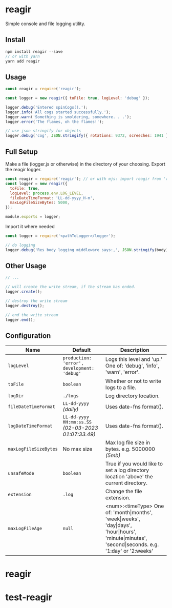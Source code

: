 # reagir

Simple console and file logging utility.

## Install

```js
npm install reagir --save
// or with yarn
yarn add reagir
```

## Usage

```js
const reagir = require('reagir');

const logger = new reagir({ toFile: true, logLevel: 'debug' });

logger.debug('Entered spinCogs().');
logger.info('All cogs started successfully.');
logger.warn('Something is smoldering, somewhere. . .');
logger.error('The flames, oh the flames!');

// use json stringify for objects
logger.debug('cog', JSON.stringify({ rotations: 9372, screeches: 1941 }));
```

## Full Setup

Make a file (logger.js or otherwise) in the directory of your choosing. Export the reagir logger.

```js
const reagir = require('reagir'); // or with mjs: import reagir from 'reagir';
const logger = new reagir({
  toFile: true,
  logLevel: process.env.LOG_LEVEL,
  fileDateTimeFormat: 'LL-dd-yyyy_H-m',
  maxLogFileSizeBytes: 5000,
});

module.exports = logger;
```

Import it where needed

```js
const logger = require('<pathToLogger>/logger');

// do logging
logger.debug('Res body logging middleware says:,', JSON.stringify(body));
```

## Other Usage

```js
// ...

// will create the write stream, if the stream has ended.
logger.create();

// destroy the write stream
logger.destroy();

// end the write stream
logger.end();
```

## Configuration

| Name                  | Default                                             | Description                                                                                                                                             |
| --------------------- | --------------------------------------------------- | ------------------------------------------------------------------------------------------------------------------------------------------------------- |
| `logLevel`            | `production: 'error', development: 'debug'`         | Logs this level and 'up.' One of: 'debug', 'info', 'warn', 'error'.                                                                                     |
| `toFile`              | `boolean`                                           | Whether or not to write logs to a file.                                                                                                                 |
| `logDir`              | `./logs`                                            | Log directory location.                                                                                                                                 |
| `fileDateTimeFormat`  | `LL-dd-yyyy` _(daily)_                              | Uses date-fns format().                                                                                                                                 |
| `logDateTimeFormat`   | `LL-dd-yyyy HH:mm:ss.SS` _(02-03-2023 01:07:33.49)_ | Uses date-fns format().                                                                                                                                 |
| `maxLogFileSizeBytes` | No max size                                         | Max log file size in bytes. e.g. 5000000 _(5mb)_                                                                                                        |
| `unsafeMode`          | `boolean`                                           | True if you would like to set a log directory location 'above' the current directory.                                                                   |
| `extension`           | `.log`                                              | Change the file extension.                                                                                                                              |
| `maxLogFileAge`       | `null`                                              | \<num\>:\<timeType\> One of: 'month\|months', 'week\|weeks', 'day\|days', 'hour\|hours', 'minute\|minutes', 'second\|seconds. e.g. '1:day' or '2:weeks' |
# reagir
# test-reagir
